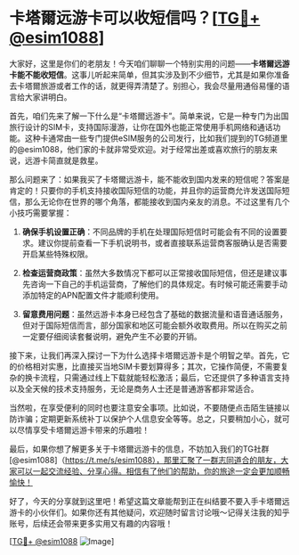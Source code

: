 # 卡塔爾远游卡可以收短信吗？[[TG💪+ @esim1088](https://t.me/s/esim1088)]

大家好，这里是你们的老朋友！今天咱们聊聊一个特别实用的问题——**卡塔爾远游卡能不能收短信**。这事儿听起来简单，但其实涉及到不少细节，尤其是如果你准备去卡塔爾旅游或者工作的话，就更得弄清楚了。别担心，我会尽量用通俗易懂的语言给大家讲明白。

首先，咱们先来了解一下什么是“卡塔爾远游卡”。简单来说，它是一种专门为出国旅行设计的SIM卡，支持国际漫游，让你在国外也能正常使用手机网络和通话功能。这种卡通常由一些专门提供eSIM服务的公司发行，比如我们提到的TG频道里的@esim1088，他们家的卡就非常受欢迎。对于经常出差或喜欢旅行的朋友来说，远游卡简直就是救星。

那么问题来了：如果我买了卡塔爾远游卡，能不能收到国内发来的短信呢？答案是肯定的！只要你的手机支持接收国际短信的功能，并且你的运营商允许发送国际短信，那么无论你在世界的哪个角落，都能接收到国内亲友的消息。不过这里有几个小技巧需要掌握：

1. **确保手机设置正确**：不同品牌的手机在处理国际短信时可能会有不同的设置要求。建议你提前查看一下手机说明书，或者直接联系运营商客服确认是否需要开启某些特殊权限。

2. **检查运营商政策**：虽然大多数情况下都可以正常接收国际短信，但还是建议事先咨询一下自己的手机运营商，了解他们的具体规定。有时候可能还需要手动添加特定的APN配置文件才能顺利使用。

3. **留意费用问题**：虽然远游卡本身已经包含了基础的数据流量和语音通话服务，但对于国际短信而言，部分国家和地区可能会额外收取费用。所以在购买之前一定要仔细阅读套餐说明，避免产生不必要的开销。

接下来，让我们再深入探讨一下为什么选择卡塔爾远游卡是个明智之举。首先，它的价格相对实惠，比直接买当地SIM卡要划算得多；其次，它操作简便，不需要复杂的换卡流程，只需通过线上下载就能轻松激活；最后，它还提供了多种语言支持以及全天候的技术支持服务，无论是商务人士还是普通游客都非常适合。

当然啦，在享受便利的同时也要注意安全事项。比如说，不要随便点击陌生链接以防诈骗；定期更新系统补丁以保护个人信息安全等等。总之，只要稍加小心，就可以尽情享受卡塔爾远游卡带来的乐趣啦！

最后，如果你想了解更多关于卡塔爾远游卡的信息，不妨加入我们的TG社群[@esim1088]（https://t.me/s/esim1088），那里汇聚了一群志同道合的朋友，大家可以一起交流经验、分享心得。相信有了他们的帮助，你的旅途一定会更加顺畅愉快！

好了，今天的分享就到这里吧！希望这篇文章能帮到正在纠结要不要入手卡塔爾远游卡的小伙伴们。如果你还有其他疑问，欢迎随时留言讨论哦～记得关注我的知乎账号，后续还会带来更多实用又有趣的内容哦！

[[TG💪+ @esim1088](https://t.me/s/esim1088) ![Image](https://i.postimg.cc/4NQfJmqS/Snipaste-2025-05-13-00-14-12.png)]